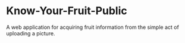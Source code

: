 # Know-Your-Fruit-Public
A web application for acquiring fruit information from the simple act of uploading a picture.
